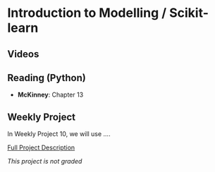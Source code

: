 # Introduction to Modelling / Scikit-learn


## Videos


## Reading (Python)
- **McKinney**:  Chapter 13

## Weekly Project
In Weekly Project 10, we will use ....

[Full Project Description](https://github.com/scottfrees/cmps530-wp10)

*This project is not graded*